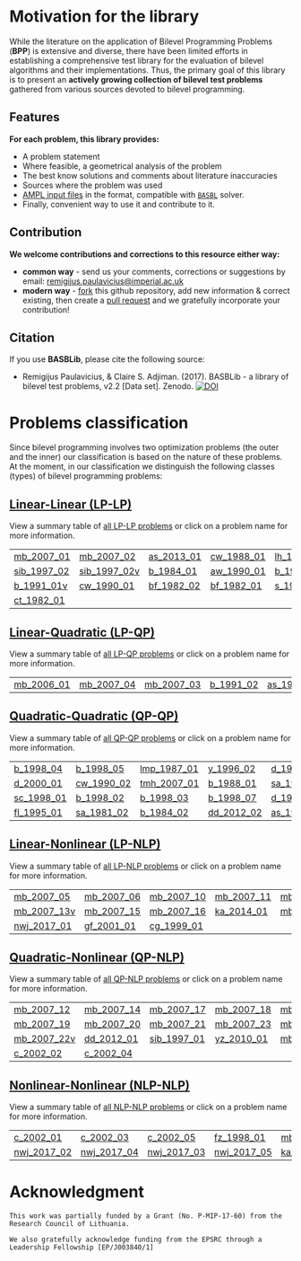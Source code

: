 # Motivation for the library

While the literature on the application of Bilevel Programming Problems (**BPP**) is extensive and diverse, there have been limited efforts in establishing a comprehensive test library for the evaluation of bilevel algorithms and their implementations. Thus, the primary goal of this library is to present an __actively growing collection of bilevel test problems__ gathered from various sources devoted to bilevel programming.

## Features

**For each problem, this library provides:**

 - A problem statement
 - Where feasible, a geometrical analysis of the problem
 - The best know solutions and comments about literature inaccuracies
 - Sources where the problem was used
 - [AMPL input files](https://github.com/basblsolver/BASBLib) in the format, compatible with [`BASBL`](http://basblsolver.github.io/home/ "Bilevel Solver") solver.
 - Finally, convenient way to use it and contribute to it.

## Contribution 

**We welcome contributions and corrections to this resource either way:**

 - **common way**    - send us your comments, corrections or suggestions by email: remigijus.paulavicius@imperial.ac.uk
 - **modern way** - [fork](https://help.github.com/articles/fork-a-repo/) this github repository, add new information & correct existing, then create a [pull request](https://help.github.com/articles/creating-a-pull-request-from-a-fork/) and we gratefully incorporate your contribution!

## Citation

If you use **BASBLib**, please cite the following source: 

* Remigijus Paulavicius, & Claire S. Adjiman. (2017). BASBLib - a library of bilevel test problems, v2.2 [Data set]. Zenodo. 
[![DOI](https://zenodo.org/badge/DOI/10.5281/zenodo.897966.svg)](https://doi.org/10.5281/zenodo.897966)

# Problems classification

Since bilevel programming involves two optimization problems (the outer and the inner) our classification is based on the nature of these problems. At the moment, in our classification we distinguish the following classes (types) of bilevel programming problems:

## [Linear-Linear (LP-LP)](LP-LP-problems) 

View a summary table of [all LP-LP problems](LP-LP-problems) or click on a problem name for more information.

|                                |                                    |                                |                                |                                |
| :----------------------------- | :--------------------------------- | :----------------------------- | :----------------------------- | :----------------------------- |
[mb_2007_01](LP-LP/mb_2007_01)   | [mb_2007_02](LP-LP/mb_2007_02)     | [as_2013_01](LP-LP/as_2013_01) | [cw_1988_01](LP-LP/cw_1988_01) | [lh_1994_01](LP-LP/lh_1994_01) |
[sib_1997_02](LP-LP/sib_1997_02) | [sib_1997_02v](LP-LP/sib_1997_02v) | [b_1984_01](LP-LP/b_1984_01)   | [aw_1990_01](LP-LP/aw_1990_01) | [b_1991_01](LP-LP/b_1991_01)   |
[b_1991_01v](LP-LP/b_1991_01v)   | [cw_1990_01](LP-LP/cw_1990_01)     | [bf_1982_02](LP-LP/bf_1982_02) | [bf_1982_01](LP-LP/bf_1982_01) | [s_1989_01](LP-LP/s_1989_01)   | 
[ct_1982_01](LP-LP/ct_1982_01)   |                                    |                                |                                |                                |

## [Linear-Quadratic (LP-QP)](LP-QP-problems)

View a summary table of [all LP-QP problems](LP-QP-problems) or click on a problem name for more information.

|                                |                                    |                                |                                |                                |
| :----------------------------- | :--------------------------------- | :----------------------------- | :----------------------------- | :----------------------------- |
[mb_2006_01](LP-QP/mb_2006_01)   | [mb_2007_04](LP-QP/mb_2007_04)     | [mb_2007_03](LP-QP/mb_2007_03) | [b_1991_02](LP-QP/b_1991_02)   | [as_1984_01](LP-QP/as_1984_01) |

## [Quadratic-Quadratic (QP-QP)](QP-QP-problems) 

View a summary table of [all QP-QP problems](QP-QP-problems) or click on a problem name for more information.

|                               |                                    |                                  |                                 |                                   |
| :---------------------------- | :--------------------------------- | :------------------------------- | :------------------------------ | :-------------------------------- |
[b_1998_04](QP-QP/b_1998_04)    | [b_1998_05](QP-QP/b_1998_05)       | [lmp_1987_01](QP-QP/lmp_1987_01) | [y_1996_02](QP-QP/y_1996_02)    | [d_1992_01](QP-QP/d_1992_01)      |
[d_2000_01](QP-QP/d_2000_01)    | [cw_1990_02](QP-QP/cw_1990_02)     | [tmh_2007_01](QP-QP/tmh_2007_01) | [b_1988_01](QP-QP/b_1988_01)    | [sa_1981_01](QP-QP/sa_1981_01)    |
[sc_1998_01](QP-QP/sc_1998_01)  | [b_1998_02](QP-QP/b_1998_02)       | [b_1998_03](QP-QP/b_1998_03)     | [b_1998_07](QP-QP/b_1998_07)    | [d_1978_01](QP-QP/d_1978_01)      |
[fl_1995_01](QP-QP/fl_1995_01)  | [sa_1981_02](QP-QP/sa_1981_02)     | [b_1984_02](QP-QP/b_1984_02)     | [dd_2012_02](QP-QP/dd_2012_02)  | [as_1981_01](QP-QP/as_1981_01)    |

## [Linear-Nonlinear (LP-NLP)](LP-NLP-problems) 

View a summary table of [all LP-NLP problems](LP-NLP-problems) or click on a problem name for more information.

|                                |                                    |                                 |                                 |                                   |
| :----------------------------- | :--------------------------------- | :------------------------------ | :------------------------------ | :-------------------------------- |
[mb_2007_05](LP-NLP/mb_2007_05)  | [mb_2007_06](LP-NLP/mb_2007_06)    | [mb_2007_10](LP-NLP/mb_2007_10) | [mb_2007_11](LP-NLP/mb_2007_11) | [mb_2007_13](LP-NLP/mb_2007_13)   |
[mb_2007_13v](LP-NLP/mb_2007_13v)| [mb_2007_15](LP-NLP/mb_2007_15)    | [mb_2007_16](LP-NLP/mb_2007_16) | [ka_2014_01](LP-NLP/ka_2014_01) | [mb_2007_09](LP-NLP/mb_2007_09)   | 
[nwj_2017_01](LP-NLP/nwj_2017_01)|[gf_2001_01](LP-NLP/gf_2001_01)     | [cg_1999_01](LP-NLP/cg_1999_01) |                                 |                                   |

## [Quadratic-Nonlinear (QP-NLP)](QP-NLP-problems) 

View a summary table of [all QP-NLP problems](QP-NLP-problems) or click on a problem name for more information.

|                                 |                                    |                                   |                                 |                                   |
| :------------------------------ | :--------------------------------- | :-------------------------------- | :------------------------------ | :-------------------------------- |
[mb_2007_12](QP-NLP/mb_2007_12)   | [mb_2007_14](QP-NLP/mb_2007_14)    | [mb_2007_17](QP-NLP/mb_2007_17)   | [mb_2007_18](QP-NLP/mb_2007_18) | [mb_2007_18v](QP-NLP/mb_2007_18v) |
[mb_2007_19](QP-NLP/mb_2007_19)   | [mb_2007_20](QP-NLP/mb_2007_20)    | [mb_2007_21](QP-NLP/mb_2007_21)   | [mb_2007_23](QP-NLP/mb_2007_23) | [mb_2007_22](QP-NLP/mb_2007_22)   | 
[mb_2007_22v](QP-NLP/mb_2007_22v) | [dd_2012_01](QP-NLP/dd_2012_01)    | [sib_1997_01](QP-NLP/sib_1997_01) | [yz_2010_01](QP-NLP/yz_2010_01) | [mb_2007_08](QP-NLP/mb_2007_08)   | 
[c_2002_02](QP-NLP/c_2002_02)     | [c_2002_04](QP-NLP/c_2002_04)      |

## [Nonlinear-Nonlinear (NLP-NLP)](NLP-NLP-problems)

View a summary table of [all NLP-NLP problems](NLP-NLP-problems) or click on a problem name for more information.

|                                  |                                    |                                    |                                    |                                    |
| :------------------------------- | :--------------------------------- | :--------------------------------- | :--------------------------------- | :--------------------------------- |
[c_2002_01](NLP-NLP/c_2002_01)     | [c_2002_03](NLP-NLP/c_2002_03)     | [c_2002_05](NLP-NLP/c_2002_05)     | [fz_1998_01](NLP-NLP/fz_1998_01)   | [mb_2007_24](NLP-NLP/mb_2007_24)   |
[nwj_2017_02](NLP-NLP/nwj_2017_02) | [nwj_2017_04](NLP-NLP/nwj_2017_04) | [nwj_2017_03](NLP-NLP/nwj_2017_03) | [nwj_2017_05](NLP-NLP/nwj_2017_05) | [ka_2014_02](NLP-NLP/ka_2014_02)   |


# Acknowledgment

```
This work was partially funded by a Grant (No. P-MIP-17-60) from the Research Council of Lithuania.

We also gratefully acknowledge funding from the EPSRC through a Leadership Fellowship [EP/J003840/1]
```


